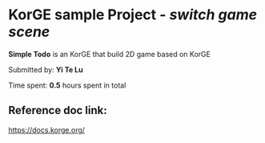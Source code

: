 # KorGE sample Project  - *switch game scene*

**Simple Todo** is an KorGE that build 2D game based on KorGE 

Submitted by: **Yi Te Lu**

Time spent: **0.5** hours spent in total

## Reference doc link:
https://docs.korge.org/
